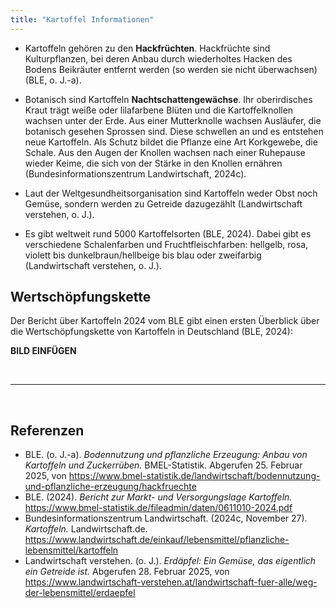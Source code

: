 ```yaml
---
title: "Kartoffel Informationen"
---
```



- Kartoffeln gehören zu den **Hackfrüchten**. Hackfrüchte sind Kulturpflanzen, bei deren Anbau durch wiederholtes Hacken des Bodens Beikräuter entfernt werden (so werden sie nicht überwachsen) (BLE, o. J.-a).
- Botanisch sind Kartoffeln **Nachtschattengewächse**. Ihr oberirdisches Kraut trägt weiße oder lilafarbene Blüten und die Kartoffelknollen wachsen unter der Erde. Aus einer Mutterknolle wachsen Ausläufer, die botanisch gesehen Sprossen sind. Diese schwellen an und es entstehen neue Kartoffeln. 
Als Schutz bildet die Pflanze eine Art Korkgewebe, die Schale. Aus den Augen der Knollen wachsen nach einer Ruhepause wieder Keime, die sich von der Stärke in den Knollen ernähren (Bundesinformationszentrum Landwirtschaft, 2024c). 

- Laut der Weltgesundheitsorganisation sind Kartoffeln weder Obst noch Gemüse, sondern werden zu Getreide dazugezählt (Landwirtschaft verstehen, o. J.).
- Es gibt weltweit rund 5000 Kartoffelsorten (BLE, 2024). Dabei gibt es verschiedene Schalenfarben und Fruchtfleischfarben: hellgelb, rosa, violett bis dunkelbraun/hellbeige bis blau oder zweifarbig (Landwirtschaft verstehen, o. J.).


## Wertschöpfungskette
Der Bericht über Kartoffeln 2024 vom BLE gibt einen ersten Überblick über die Wertschöpfungskette von Kartoffeln in Deutschland (BLE, 2024):

**BILD EINFÜGEN**




<br>

---

<br> 

## Referenzen
- BLE. (o. J.-a). *Bodennutzung und pflanzliche Erzeugung: Anbau von Kartoffeln und Zuckerrüben.* BMEL-Statistik. Abgerufen 25. Februar 2025, von <https://www.bmel-statistik.de/landwirtschaft/bodennutzung-und-pflanzliche-erzeugung/hackfruechte>
- BLE. (2024). *Bericht zur Markt- und Versorgungslage Kartoffeln.* <https://www.bmel-statistik.de/fileadmin/daten/0611010-2024.pdf>
- Bundesinformationszentrum Landwirtschaft. (2024c, November 27). *Kartoffeln.* Landwirtschaft.de. <https://www.landwirtschaft.de/einkauf/lebensmittel/pflanzliche-lebensmittel/kartoffeln>
- Landwirtschaft verstehen. (o. J.). *Erdäpfel: Ein Gemüse, das eigentlich ein Getreide ist.* Abgerufen 28. Februar 2025, von <https://www.landwirtschaft-verstehen.at/landwirtschaft-fuer-alle/weg-der-lebensmittel/erdaepfel>

